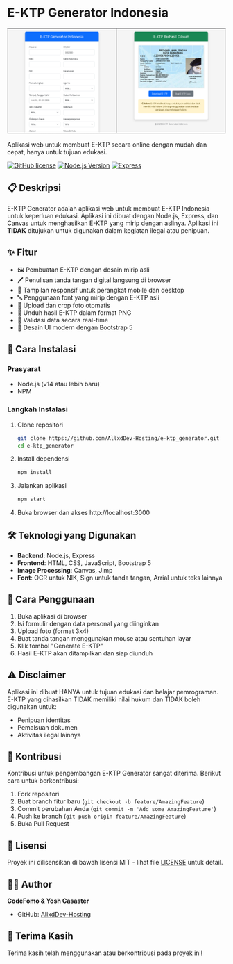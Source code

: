 # E-KTP Generator Indonesia

![E-KTP Generator Indonesia](/websitenyani.png)

Aplikasi web untuk membuat E-KTP secara online dengan mudah dan cepat, hanya untuk tujuan edukasi.

[![GitHub license](https://img.shields.io/github/license/AllxdDev-Hosting/e-ktp_generator)](https://github.com/AllxdDev-Hosting/e-ktp_generator/blob/main/LICENSE)
[![Node.js Version](https://img.shields.io/badge/Node.js-v14%2B-green)](https://nodejs.org/)
[![Express](https://img.shields.io/badge/Express-v4.18.2-blue)](https://expressjs.com/)

## 📋 Deskripsi

E-KTP Generator adalah aplikasi web untuk membuat E-KTP Indonesia untuk keperluan edukasi. Aplikasi ini dibuat dengan Node.js, Express, dan Canvas untuk menghasilkan E-KTP yang mirip dengan aslinya. Aplikasi ini **TIDAK** ditujukan untuk digunakan dalam kegiatan ilegal atau penipuan.

## ✨ Fitur

- 🖼️ Pembuatan E-KTP dengan desain mirip asli
- 🖊️ Penulisan tanda tangan digital langsung di browser
- 📱 Tampilan responsif untuk perangkat mobile dan desktop
- 🔤 Penggunaan font yang mirip dengan E-KTP asli
- 📸 Upload dan crop foto otomatis
- 💾 Unduh hasil E-KTP dalam format PNG
- 🔄 Validasi data secara real-time
- 🎨 Desain UI modern dengan Bootstrap 5

## 🚀 Cara Instalasi

### Prasyarat

- Node.js (v14 atau lebih baru)
- NPM

### Langkah Instalasi

1. Clone repositori
   ```bash
   git clone https://github.com/AllxdDev-Hosting/e-ktp_generator.git
   cd e-ktp_generator
   ```

2. Install dependensi
   ```bash
   npm install
   ```

3. Jalankan aplikasi
   ```bash
   npm start
   ```

4. Buka browser dan akses http://localhost:3000

## 🛠️ Teknologi yang Digunakan

- **Backend**: Node.js, Express
- **Frontend**: HTML, CSS, JavaScript, Bootstrap 5
- **Image Processing**: Canvas, Jimp
- **Font**: OCR untuk NIK, Sign untuk tanda tangan, Arrial untuk teks lainnya

## 📝 Cara Penggunaan

1. Buka aplikasi di browser
2. Isi formulir dengan data personal yang diinginkan
3. Upload foto (format 3x4)
4. Buat tanda tangan menggunakan mouse atau sentuhan layar
5. Klik tombol "Generate E-KTP"
6. Hasil E-KTP akan ditampilkan dan siap diunduh

## ⚠️ Disclaimer

Aplikasi ini dibuat HANYA untuk tujuan edukasi dan belajar pemrograman. E-KTP yang dihasilkan TIDAK memiliki nilai hukum dan TIDAK boleh digunakan untuk:
- Penipuan identitas
- Pemalsuan dokumen
- Aktivitas ilegal lainnya

## 🤝 Kontribusi

Kontribusi untuk pengembangan E-KTP Generator sangat diterima. Berikut cara untuk berkontribusi:

1. Fork repositori
2. Buat branch fitur baru (`git checkout -b feature/AmazingFeature`)
3. Commit perubahan Anda (`git commit -m 'Add some AmazingFeature'`)
4. Push ke branch (`git push origin feature/AmazingFeature`)
5. Buka Pull Request

## 📜 Lisensi

Proyek ini dilisensikan di bawah lisensi MIT - lihat file [LICENSE](LICENSE) untuk detail.

## 👨‍💻 Author

**CodeFomo & Yosh Casaster**

- GitHub: [AllxdDev-Hosting](https://github.com/AllxdDev-Hosting)

## 🙏 Terima Kasih

Terima kasih telah menggunakan atau berkontribusi pada proyek ini! 

